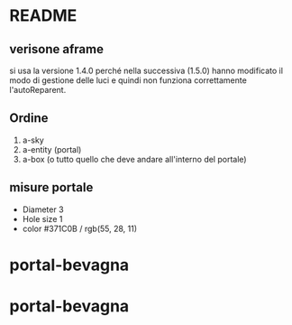 # README

## verisone aframe

si usa la versione 1.4.0 perché nella successiva (1.5.0) hanno modificato il modo di gestione delle luci e quindi non funziona correttamente l'autoReparent.

## Ordine

1. a-sky 
2. a-entity (portal)
3. a-box (o tutto quello che deve andare all'interno del portale)


## misure portale

- Diameter 3
- Hole size 1
- color #371C0B / rgb(55, 28, 11)

# portal-bevagna
# portal-bevagna
